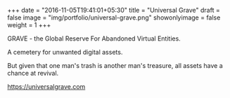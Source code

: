 +++
date = "2016-11-05T19:41:01+05:30"
title = "Universal Grave"
draft = false
image = "img/portfolio/universal-grave.png"
showonlyimage = false
weight = 1
+++

GRAVE - the Global Reserve For Abandoned Virtual Entities. 

A cemetery for unwanted digital assets. 

But given that one man's trash is another man's treasure, all assets have a chance at revival.

https://universalgrave.com